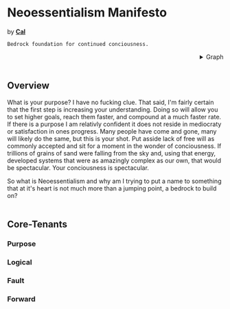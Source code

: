 <h1 align="left">Neoessentialism Manifesto</h1>
<p align="left">
by <a href="https://caldayham.com" title="go to caldayham.com"><strong>Cal</strong></a>  
<p>

```
Bedrock foundation for continued conciousness.
```

<details align="right">
  <summary>Graph</summary>
  <ol align="right">
	<li>
      <a href="#Overview">Overview</a>
    </li>
    <li>
      <a href="#Tenants">Tenants</a>
      <ul>
        <li><a href="#Purpose">Purpose</a></li>
		<li><a href="#Logical">Logical</a></li>
      </ul>
    </li>
    <li>
      <a href="#getting-started">Getting Started</a>
      <ul>
        <li><a href="#prerequisites">Prerequisites</a></li>
        <li><a href="#first-steps">First Step</a></li>
		<li><a href="#practicing">Practicing</a></li>
      </ul>
    </li>
  </ol>
</details>
<br>

## Overview  
What is your purpose? I have no fucking clue. 
That said, I'm fairly certain that the first step is increasing your understanding. Doing 
so will allow you to set higher goals, reach them faster, and compound at a much faster rate. 
If there is a purpose I am relativly confident 
it does not reside in mediocraty or satisfaction in ones progress. Many people have come and gone, many 
will likely do the same, but this is your shot. Put asside lack of free will as commonly accepted and 
sit for a moment in the wonder of conciousness. If trillions of grains of sand were falling from the sky 
and, using that energy, developed systems that were as amazingly complex as our own, that would be 
spectacular. Your conciousness is spectacular.  

So what is Neoessentialism and why am I trying to put a name to something that at it's heart is not much 
more than a jumping point, a bedrock to build on?  
<br>

## Core-Tenants  

### Purpose  
### Logical  
### Fault  
### Forward  
